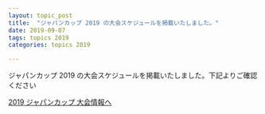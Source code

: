 ```yaml
---
layout: topic_post
title:  "ジャパンカップ 2019 の大会スケジュールを掲載いたしました。"
date: 2019-09-07
tags: topics 2019
categories: topics 2019

---
```


ジャパンカップ 2019 の大会スケジュールを掲載いたしました。下記よりご確認ください

<a class="btn btn-primary btn-sm" href="{{ site.baseurl }}{% post_url /competition_info/2019/2019-09-15-japancup-2019 %}">2019 ジャパンカップ 大会情報へ</a>
